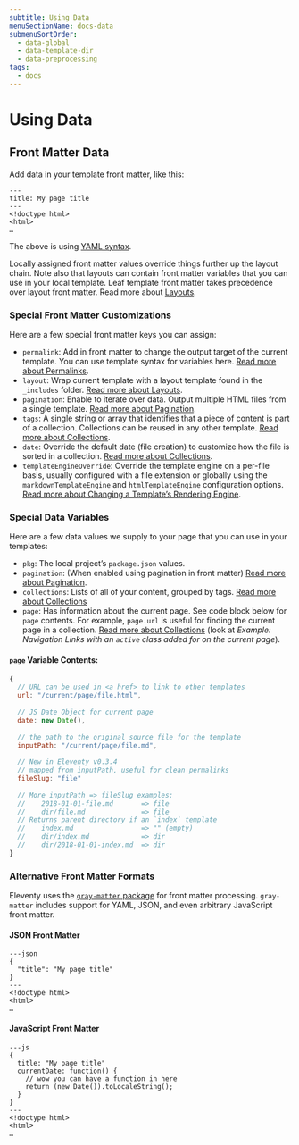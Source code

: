 ```yaml
---
subtitle: Using Data
menuSectionName: docs-data
submenuSortOrder:
  - data-global
  - data-template-dir
  - data-preprocessing
tags:
  - docs
---
```

# Using Data

## Front Matter Data

Add data in your template front matter, like this:

```
---
title: My page title
---
<!doctype html>
<html>
…
```

The above is using [YAML syntax](https://learnxinyminutes.com/docs/yaml/).

Locally assigned front matter values override things further up the layout chain. Note also that layouts can contain front matter variables that you can use in your local template. Leaf template front matter takes precedence over layout front matter. Read more about [Layouts](/docs/layouts/).

### Special Front Matter Customizations

Here are a few special front matter keys you can assign:

* `permalink`: Add in front matter to change the output target of the current template. You can use template syntax for variables here. [Read more about Permalinks](/docs/permalinks/).
* `layout`: Wrap current template with a layout template found in the `_includes` folder. [Read more about Layouts](/docs/layouts/).
* `pagination`: Enable to iterate over data. Output multiple HTML files from a single template. [Read more about Pagination](/docs/pagination/).
* `tags`: A single string or array that identifies that a piece of content is part of a collection. Collections can be reused in any other template. [Read more about Collections](/docs/collections/).
* `date`: Override the default date (file creation) to customize how the file is sorted in a collection. [Read more about Collections](/docs/collections/).
* `templateEngineOverride`: Override the template engine on a per-file basis, usually configured with a file extension or globally using the `markdownTemplateEngine` and `htmlTemplateEngine` configuration options. [Read more about Changing a Template’s Rendering Engine](/docs/languages/#overriding-the-template-language).

### Special Data Variables

Here are a few data values we supply to your page that you can use in your templates:

* `pkg`: The local project’s `package.json` values.
* `pagination`: (When enabled using pagination in front matter) [Read more about Pagination](/docs/pagination/).
* `collections`: Lists of all of your content, grouped by tags. [Read more about Collections](/docs/collections/)
* `page`: Has information about the current page. See code block below for `page` contents. For example, `page.url` is useful for finding the current page in a collection. [Read more about Collections](/docs/collections/) (look at _Example: Navigation Links with an `active` class added for on the current page_).

#### `page` Variable Contents:

```js
{
  // URL can be used in <a href> to link to other templates
  url: "/current/page/file.html",
  
  // JS Date Object for current page
  date: new Date(),
  
  // the path to the original source file for the template
  inputPath: "/current/page/file.md",
  
  // New in Eleventy v0.3.4
  // mapped from inputPath, useful for clean permalinks
  fileSlug: "file"
  
  // More inputPath => fileSlug examples:
  //    2018-01-01-file.md       => file
  //    dir/file.md              => file
  // Returns parent directory if an `index` template
  //    index.md                 => "" (empty)
  //    dir/index.md             => dir
  //    dir/2018-01-01-index.md  => dir
}
```


### Alternative Front Matter Formats

Eleventy uses the [`gray-matter` package](https://github.com/jonschlinkert/gray-matter) for front matter processing. `gray-matter` includes support for YAML, JSON, and even arbitrary JavaScript front matter.

#### JSON Front Matter

```
---json
{
  "title": "My page title"
}
---
<!doctype html>
<html>
…
```

#### JavaScript Front Matter

```
---js
{
  title: "My page title"
  currentDate: function() {
    // wow you can have a function in here
    return (new Date()).toLocaleString();
  }
}
---
<!doctype html>
<html>
…
```

